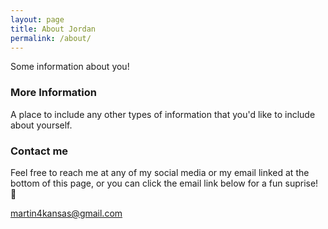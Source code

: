 ```yaml
---
layout: page
title: About Jordan
permalink: /about/
---
```


Some information about you!

### More Information

A place to include any other types of information that you'd like to include about yourself.

### Contact me

Feel free to reach me at any of my social media or my email linked at the bottom of this page, or you can click the email link below for a fun suprise! 🤪

[martin4kansas@gmail.com](mailto:martin4kansas@gmail.com?subject=Helping%20the%20Nigerian%20Prince&body=Hi%20Jordan,%0d%0dI%20would%20like%20to%20help%20the%20Nigerian%20Prince%20you%20were%20talking%20about.%20%20Here%20is%20my%20routing%20and%20account%20number%20for%20the%20$2000%20upfront%20payment:%20YourInformation.%0d%0dSincerely,%0dYourName)
